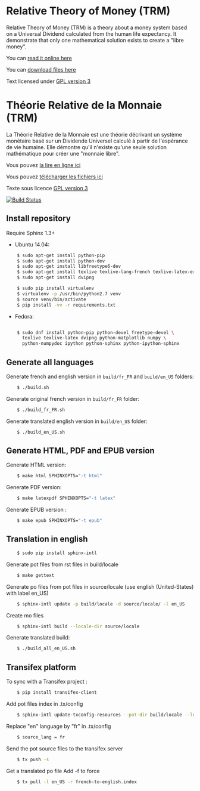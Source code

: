# Relative Theory of Money (TRM)

Relative Theory of Money (TRM) is a theory about a money system based
on a Universal Dividend calculated from the human life expectancy.
It demonstrate that only one mathematical solution exists to create a "libre money".

You can [read it online here](http://vtexier.github.io/theorie-relative-de-la-monnaie/en_US)

You can [download files here](https://github.com/vtexier/theorie-relative-de-la-monnaie/releases)

Text licensed under [GPL version 3](http://www.gnu.org/licenses/gpl.html)

# Théorie Relative de la Monnaie (TRM)

La Théorie Relative de la Monnaie est une théorie décrivant un système monétaire
basé sur un Dividende Universel calculé à partir de l'espérance de vie humaine.
Elle démontre qu'il n'existe qu'une seule solution mathématique pour créer une "monnaie libre".

Vous pouvez [la lire en ligne ici](http://vtexier.github.io/theorie-relative-de-la-monnaie/fr_FR)

Vous pouvez [télécharger les fichiers ici](https://github.com/vtexier/theorie-relative-de-la-monnaie/releases)

Texte sous licence [GPL version 3](http://www.gnu.org/licenses/gpl.html)

[![Build Status](https://travis-ci.org/vtexier/theorie-relative-de-la-monnaie.svg?branch=dev)](https://travis-ci.org/vtexier/theorie-relative-de-la-monnaie)

## Install repository

Require Sphinx 1.3+

- Ubuntu 14.04:

```bash
    $ sudo apt-get install python-pip
    $ sudo apt-get install python-dev
    $ sudo apt-get install libfreetype6-dev
    $ sudo apt-get install texlive texlive-lang-french texlive-latex-extra texlive-latex-recommended
    $ sudo apt-get install dvipng

    $ sudo pip install virtualenv
    $ virtualenv -p /usr/bin/python2.7 venv
    $ source venv/bin/activate
    $ pip install -vv -r requirements.txt
```

- Fedora:

```bash

    $ sudo dnf install python-pip python-devel freetype-devel \
      texlive texlive-latex dvipng python-matplotlib numpy \
      python-numpydoc ipython python-sphinx python-ipython-sphinx
```

## Generate all languages

Generate french and english version in ``build/fr_FR`` and ``build/en_US`` folders:

```bash
    $ ./build.sh
```

Generate original french version in ``build/fr_FR`` folder:

```bash
    $ ./build_fr_FR.sh
```

Generate translated english version in ``build/en_US`` folder:

```bash
    $ ./build_en_US.sh
```

## Generate HTML, PDF and EPUB version

Generate HTML version:

```bash
    $ make html SPHINXOPTS="-t html"
```

Generate PDF version:

```bash
    $ make latexpdf SPHINXOPTS="-t latex"
```

Generate EPUB version :

```bash
    $ make epub SPHINXOPTS="-t epub"
```
## Translation in english

```bash
    $ sudo pip install sphinx-intl
```

Generate pot files from rst files in build/locale

```bash
    $ make gettext
```

Generate po files from pot files in source/locale
(use english (United-States) with label en_US)

```bash
    $ sphinx-intl update -p build/locale -d source/locale/ -l en_US
```

Create mo files

```bash
    $ sphinx-intl build --locale-dir source/locale
```
Generate translated build:

```bash
    $ ./build_all_en_US.sh
```

## Transifex platform

To sync with a Transifex project :

```bash
    $ pip install transifex-client
```

Add pot files index in .tx/config

```bash
    $ sphinx-intl update-txconfig-resources --pot-dir build/locale --locale-dir source/locale --transifex-project-name french-to-english
```

Replace "en" language by "fr" in .tx/config

```bash
    $ source_lang = fr
```

Send the pot source files to the transifex server

```bash
    $ tx push -s
```

Get a translated po file
Add -f to force

```bash
    $ tx pull -l en_US -r french-to-english.index
```
